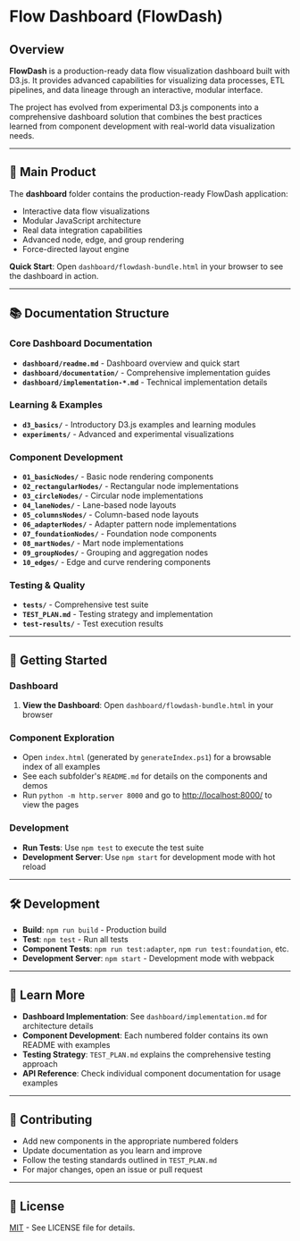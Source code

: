 # Flow Dashboard (FlowDash)

## Overview

**FlowDash** is a production-ready data flow visualization dashboard built with D3.js. It provides advanced capabilities for visualizing data processes, ETL pipelines, and data lineage through an interactive, modular interface.

The project has evolved from experimental D3.js components into a comprehensive dashboard solution that combines the best practices learned from component development with real-world data visualization needs.

---

## 🎯 Main Product

The **dashboard** folder contains the production-ready FlowDash application:
- Interactive data flow visualizations
- Modular JavaScript architecture
- Real data integration capabilities
- Advanced node, edge, and group rendering
- Force-directed layout engine

**Quick Start**: Open `dashboard/flowdash-bundle.html` in your browser to see the dashboard in action.

---

## 📚 Documentation Structure

### Core Dashboard Documentation
- **`dashboard/readme.md`** - Dashboard overview and quick start
- **`dashboard/documentation/`** - Comprehensive implementation guides
- **`dashboard/implementation-*.md`** - Technical implementation details

### Learning & Examples
- **`d3_basics/`** - Introductory D3.js examples and learning modules
- **`experiments/`** - Advanced and experimental visualizations

### Component Development
- **`01_basicNodes/`** - Basic node rendering components
- **`02_rectangularNodes/`** - Rectangular node implementations
- **`03_circleNodes/`** - Circular node implementations
- **`04_laneNodes/`** - Lane-based node layouts
- **`05_columnsNodes/`** - Column-based node layouts
- **`06_adapterNodes/`** - Adapter pattern node implementations
- **`07_foundationNodes/`** - Foundation node components
- **`08_martNodes/`** - Mart node implementations
- **`09_groupNodes/`** - Grouping and aggregation nodes
- **`10_edges/`** - Edge and curve rendering components

### Testing & Quality
- **`tests/`** - Comprehensive test suite
- **`TEST_PLAN.md`** - Testing strategy and implementation
- **`test-results/`** - Test execution results

---

## 🚀 Getting Started

### Dashboard
1. **View the Dashboard**: Open `dashboard/flowdash-bundle.html` in your browser

### Component Exploration
- Open `index.html` (generated by `generateIndex.ps1`) for a browsable index of all examples
- See each subfolder's `README.md` for details on the components and demos
- Run `python -m http.server 8000` and go to [http://localhost:8000/](http://localhost:8000/) to view the pages

### Development
- **Run Tests**: Use `npm test` to execute the test suite
- **Development Server**: Use `npm start` for development mode with hot reload

---

## 🛠️ Development

- **Build**: `npm run build` - Production build
- **Test**: `npm test` - Run all tests
- **Component Tests**: `npm run test:adapter`, `npm run test:foundation`, etc.
- **Development Server**: `npm start` - Development mode with webpack

---

## 📖 Learn More

- **Dashboard Implementation**: See `dashboard/implementation.md` for architecture details
- **Component Development**: Each numbered folder contains its own README with examples
- **Testing Strategy**: `TEST_PLAN.md` explains the comprehensive testing approach
- **API Reference**: Check individual component documentation for usage examples

---

## 🤝 Contributing

- Add new components in the appropriate numbered folders
- Update documentation as you learn and improve
- Follow the testing standards outlined in `TEST_PLAN.md`
- For major changes, open an issue or pull request

---

## 📄 License

[MIT](LICENSE) - See LICENSE file for details.
